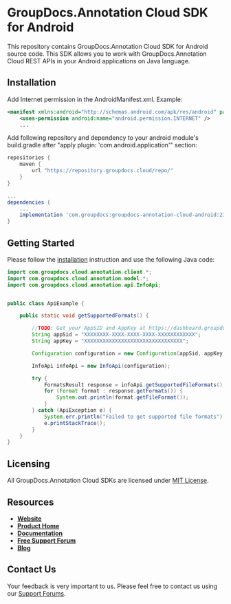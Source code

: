 # GroupDocs.Annotation Cloud SDK for Android

This repository contains GroupDocs.Annotation Cloud SDK for Android source code. This SDK allows you to work with GroupDocs.Annotation Cloud REST APIs in your Android applications on Java language.

## Installation

Add Internet permission in the AndroidManifest.xml. Example:

```xml
<manifest xmlns:android="http://schemas.android.com/apk/res/android" package="<package name>">
    <uses-permission android:name="android.permission.INTERNET" />
    ...
```

Add following repository and dependency to your android module's build.gradle
after "apply plugin: 'com.android.application'" section:

```gradle
repositories {
    maven {
        url "https://repository.groupdocs.cloud/repo/"
    }
}

...
dependencies {
    ...
    implementation 'com.groupdocs:groupdocs-annotation-cloud-android:23.4'
}
```

## Getting Started

Please follow the [installation](#installation) instruction and use the following Java code:

```java
import com.groupdocs.cloud.annotation.client.*;
import com.groupdocs.cloud.annotation.model.*;
import com.groupdocs.cloud.annotation.api.InfoApi;


public class ApiExample {

    public static void getSupportedFormats() {

        //TODO: Get your AppSID and AppKey at https://dashboard.groupdocs.cloud (free registration is required).
        String appSid = "XXXXXXXX-XXXX-XXXX-XXXX-XXXXXXXXXXXX";
        String appKey = "XXXXXXXXXXXXXXXXXXXXXXXXXXXXXXXX";

        Configuration configuration = new Configuration(appSid, appKey);

        InfoApi infoApi = new InfoApi(configuration);

        try {
            FormatsResult response = infoApi.getSupportedFileFormats();
            for (Format format : response.getFormats()) {
                System.out.println(format.getFileFormat());
            }
        } catch (ApiException e) {
            System.err.println("Failed to get supported file formats");
            e.printStackTrace();
        }
    }
}
```

## Licensing

All GroupDocs.Annotation Cloud SDKs are licensed under [MIT License](LICENSE).

## Resources

+ [**Website**](https://www.groupdocs.cloud)
+ [**Product Home**](https://products.groupdocs.cloud/annotation)
+ [**Documentation**](https://docs.groupdocs.cloud/annotation/)
+ [**Free Support Forum**](https://forum.groupdocs.cloud/c/annotation)
+ [**Blog**](https://blog.groupdocs.cloud/category/annotation)

## Contact Us

Your feedback is very important to us. Please feel free to contact us using our [Support Forums](https://forum.groupdocs.cloud/c/annotation).
